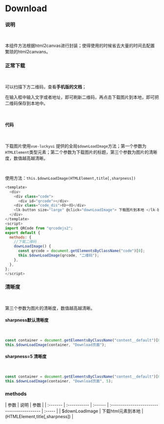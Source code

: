 # Download

### 说明
<br />

本组件方法根据html2canvas进行封装；使得使用的时候省去大量的时间去配置繁琐的html2canvans。

### 正常下载

<br />

可以扫描下方二维码，查看**手机版的文档**；

在输入框中输入文字或者地址，即可刷新二维码，再点击下载图片到本地，即可把二维码保存到本地中。

<br />

<download></download>

#### 代码

<br />


下载图片使用`vue-luckyui` 提供的全局`$downLoadImage`方法；第一个参数为`HTMLElement`类型元素；第二个参数为下载图片的标题，第三个参数为图片的清晰度，数值越高越清晰。

<br />

使用方法：`this.$downLoadImage(HTMLElement,title[,sharpness])`


```js
<template>
  <div>
    <div class="code">
      <div id="qrcode"></div>
    <div class="code_dis">扫一扫</div>
    <lk-button size="large" @click="downLoadImage"> 下载图片到本地 </lk-button>
  </div>
</template>
<script>
import QRCode from "qrcodejs2";
export default {
  methods: {
    //下载二维码
    downLoadImage() {
      const qrcode = document.getElementsByClassName("code")[0];
      this.$downLoadImage(qrcode, "二维码");
    },
  },
};
</script>
```

### 清晰度

<br />

第三个参数为图片的清晰度，数值越高越清晰。

#### sharpness默认清晰度

<br />

<download :sharpness="2"></download>

```js
const container = document.getElementsByClassName("content__default")[0];
this.$downLoadImage(container, "Download页面");
```


#### sharpness=5 清晰度

<br />

<download :sharpness="5" ></download>

```js
const container = document.getElementsByClassName("content__default")[0];
this.$downLoadImage(container, "Download页面", 5);
```

### methods
| 参数     | 说明        | 参数 |
| :------- | :----------- | :------ | :------------------------------------------ | :----- |
| $downLoadImage  | 下载html元素到本地 | (HTMLElement,title[,sharpness])  |

<style>
table th:first-of-type {
    width: 20%;
}
table th:nth-of-type(2) {
    width: 30%;
}
table th:nth-of-type(3) {
    width: 40%;
}
</style>